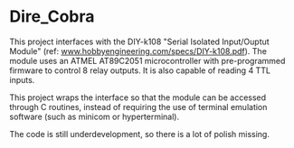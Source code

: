 Dire_Cobra
==========

This project interfaces with the DIY-k108 "Serial Isolated Input/Ouptut Module"
(ref: www.hobbyengineering.com/specs/DIY-k108.pdf). The module uses an ATMEL 
AT89C2051 microcontroller with pre-programmed firmware to control 8 relay outputs.
It is also capable of reading 4 TTL inputs.

This project wraps the interface so that the module can be accessed through C
routines, instead of requiring the use of terminal emulation software (such as
minicom or hyperterminal).

The code is still underdevelopment, so there is a lot of polish missing.

